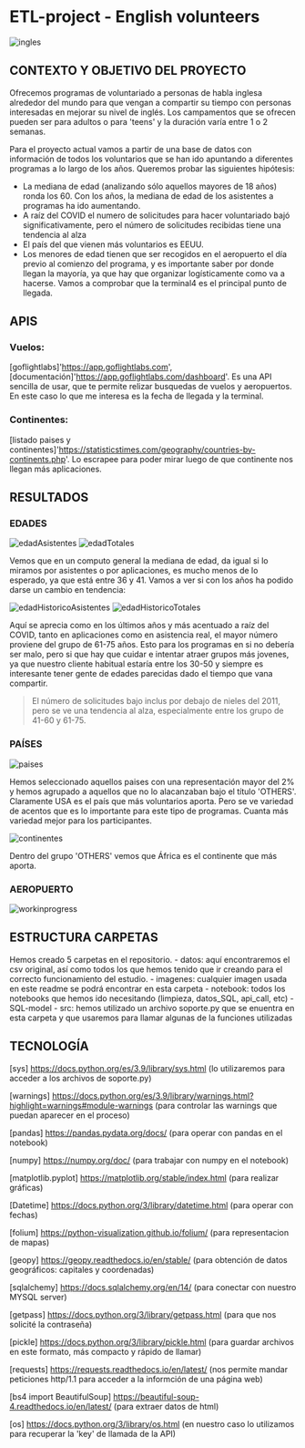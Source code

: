 # ETL-project - English volunteers

![ingles](imagenes/English-as-a-global-language.jpg)
## CONTEXTO Y OBJETIVO DEL PROYECTO

Ofrecemos programas de voluntariado a personas de habla inglesa alrededor del mundo para que vengan a compartir su tiempo con personas interesadas en mejorar su nivel de inglés.
Los campamentos que se ofrecen pueden ser para adultos o para 'teens' y la duración varía entre 1 o 2 semanas.

Para el proyecto actual vamos a partir de una base de datos con información de todos los voluntarios que se han ido apuntando a diferentes programas a lo largo de los años.
Queremos probar las siguientes hipótesis:

- La mediana de edad (analizando sólo aquellos mayores de 18 años) ronda los 60. Con los años, la mediana de edad de los asistentes a programas ha ido aumentando.
- A raíz del COVID el numero de solicitudes para hacer voluntariado bajó significativamente, pero el número de solicitudes recibidas tiene una tendencia al alza
- El país del que vienen más voluntarios es EEUU. 
- Los menores de edad tienen que ser recogidos en el aeropuerto el día previo al comienzo del programa, y es importante saber por donde llegan la mayoría, ya que hay que organizar logísticamente como va a hacerse. Vamos a comprobar que la terminal4 es el principal punto de llegada.

## APIS
### Vuelos:
[goflightlabs]'https://app.goflightlabs.com', [documentación]'https://app.goflightlabs.com/dashboard'. Es una API sencilla de usar, que te permite relizar busquedas de vuelos y aeropuertos. En este caso lo que me interesa es la fecha de llegada y la terminal.
 
### Continentes:
[listado paises y continentes]'https://statisticstimes.com/geography/countries-by-continents.php'. Lo escrapee para poder mirar luego de que continente nos llegan más aplicaciones.


 ## RESULTADOS
 ### EDADES
![edadAsistentes](imagenes/edadAsistentes.jpg)
![edadTotales](imagenes/edadTotales.jpg)

Vemos que en un computo general la mediana de edad, da igual si lo miramos por asistentes o por aplicaciones, es mucho menos de lo esperado, ya que está entre 36 y 41. Vamos a ver si con los años ha podido darse un cambio en tendencia:


![edadHistoricoAsistentes](imagenes/edadHistoricoAsistentes.jpg)
 ![edadHistoricoTotales](imagenes/edadHistoricoTotales.jpg)

 Aquí se aprecia como en los últimos años y más acentuado a raíz del COVID, tanto en aplicaciones como en asistencia real, el mayor número proviene del grupo de 61-75 años. Esto para los programas en si no debería ser malo, pero si que hay que cuidar e intentar atraer grupos más jovenes, ya que nuestro cliente habitual estaría entre los 30-50 y siempre es interesante tener gente de edades parecidas dado el tiempo que vana compartir.

 >El número de solicitudes bajo inclus por debajo de nieles del 2011, pero se ve una tendencia al alza, especialmente entre los grupo de 41-60 y 61-75.


### PAÍSES
![paises](imagenes/paises.jpg)

Hemos seleccionado aquellos paises con una representación mayor del 2% y hemos agrupado a aquellos que no lo alacanzaban bajo el título 'OTHERS'. Claramente USA es el país que más voluntarios aporta. Pero se ve variedad de acentos que es lo importante para este tipo de programas. Cuanta más variedad mejor para los participantes.

![continentes](imagenes/porcentajecontinentes.jpg)

Dentro del grupo 'OTHERS' vemos que África es el continente que más aporta.

### AEROPUERTO
![workinprogress](imagenes/workinprogress.png)

## ESTRUCTURA CARPETAS
Hemos creado 5 carpetas en el repositorio. 
    - datos: aquí encontraremos el csv original, así como todos los que hemos tenido que ir creando para el correcto funcionamiento del estudio.
    - imagenes: cualquier imagen usada en este readme se podrá encontrar en esta carpeta
    - notebook: todos los notebooks que hemos ido necesitando (limpieza, datos_SQL, api_call, etc)
    - SQL-model
    - src: hemos utilizado un archivo soporte.py que se enuentra en esta carpeta y que usaremos para llamar algunas de la funciones utilizadas

## TECNOLOGÍA
[sys] https://docs.python.org/es/3.9/library/sys.html (lo utilizaremos para acceder a los archivos de soporte.py)

[warnings] https://docs.python.org/es/3.9/library/warnings.html?highlight=warnings#module-warnings (para controlar las warnings que puedan aparecer en el proceso)

[pandas] https://pandas.pydata.org/docs/ (para operar con pandas en el notebook)

[numpy] https://numpy.org/doc/ (para trabajar con numpy en el notebook)

[matplotlib.pyplot] https://matplotlib.org/stable/index.html (para realizar gráficas)

[Datetime] https://docs.python.org/3/library/datetime.html (para operar con fechas)

[folium] https://python-visualization.github.io/folium/ (para representacion de mapas)

[geopy] https://geopy.readthedocs.io/en/stable/ (para obtención de datos geográficos: capitales y coordenadas)

[sqlalchemy] https://docs.sqlalchemy.org/en/14/ (para conectar con nuestro MYSQL server)

[getpass] https://docs.python.org/3/library/getpass.html (para que nos solicité la contraseña)

[pickle] https://docs.python.org/3/library/pickle.html (para guardar archivos en este formato, más compacto y rápido de llamar)

[requests] https://requests.readthedocs.io/en/latest/ (nos permite mandar peticiones http/1.1 para acceder a la informción de una página web)

[bs4 import BeautifulSoup] https://beautiful-soup-4.readthedocs.io/en/latest/ (para extraer datos de html)

[os] https://docs.python.org/3/library/os.html (en nuestro caso lo utilizamos para recuperar la 'key' de llamada de la API)